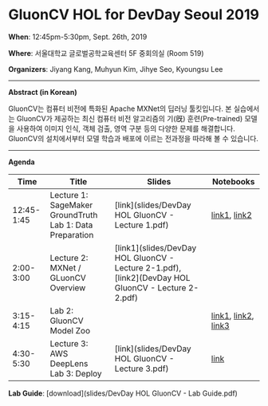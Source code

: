 # GluonCV HOL for DevDay Seoul 2019
**When**: 12:45pm-5:30pm, Sept. 26th, 2019

**Where**: 서울대학교 글로벌공학교육센터 5F 중회의실 (Room 519)

**Organizers**: Jiyang Kang, Muhyun Kim, Jihye Seo, Kyoungsu Lee

------

**Abstract (in Korean)**

GluonCV는 컴퓨터 비전에 특화된 Apache MXNet의 딥러닝 툴킷입니다. 본 실습에서는 GluonCV가 제공하는 최신 컴퓨터 비전 알고리즘의 기(旣) 훈련(Pre-trained) 모델을 사용하여 이미지 인식, 객체 검출, 영역 구분 등의 다양한 문제를 해결합니다. GluonCV의 설치에서부터 모델 학습과 배포에 이르는 전과정을 따라해 볼 수 있습니다.

------

**Agenda**

| Time       | Title                                                        | Slides                                                       | Notebooks                                                    |
| ---------- | ------------------------------------------------------------ | ------------------------------------------------------------ | ------------------------------------------------------------ |
| 12:45-1:45 | Lecture 1: SageMaker GroundTruth<br />Lab 1: Data Preparation | [link](slides/DevDay HOL GluonCV - Lecture 1.pdf)            | [link1](lab1-data-preparation/gluoncv-lab1.1-labelling.ipynb), [link2](lab1-data-preparation/gluoncv-lab1.2-creating-recordio.ipynb) |
| 2:00-3:00  | Lecture 2: MXNet / GLuonCV Overview                          | [link1](slides/DevDay HOL GluonCV - Lecture 2-1.pdf), [link2](DevDay HOL GluonCV - Lecture 2-2.pdf) |                                                              |
| 3:15-4:15  | Lab 2: GluonCV Model Zoo                                     |                                                              | [link1](lab2-gluoncv/gluoncv-lab2.1-pretrained.ipynb), [link2](lab2-gluoncv/gluoncv-lab2.2-transfer-learning.ipynb), [link3](lab2-gluoncv/gluoncv-lab2.3-transfer-learning-yolov3.ipynb) |
| 4:30-5:30  | Lecture 3: AWS DeepLens<br />Lab 3: Deploy                   | [link](slides/DevDay HOL GluonCV - Lecture 3.pdf)            | [link](lab3-deeplens/gluoncv-lab3-deeplens.ipynb)            |

**Lab Guide**: [download](slides/DevDay HOL GluonCV - Lab Guide.pdf)

